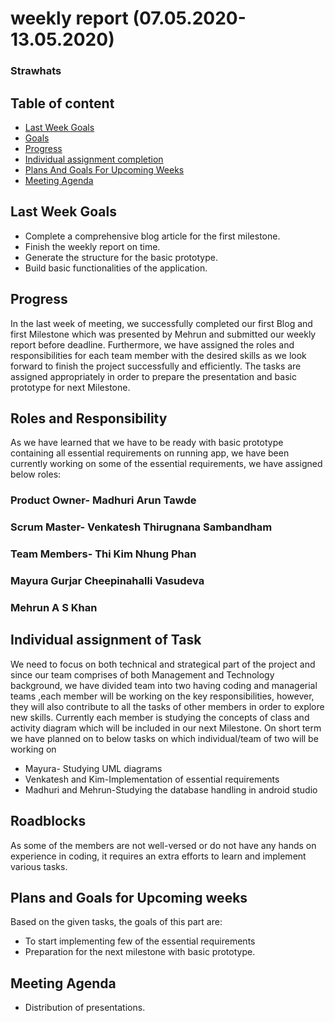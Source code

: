# weekly report (07.05.2020-13.05.2020)
### Strawhats
## Table of content
*	[Last Week Goals](#lastweek)
*	[Goals](Goals)
*	[Progress](Progress) 
*	[Individual assignment completion](Individual)
*	[Plans And Goals For Upcoming Weeks](Plans)
*   [Meeting Agenda](Meeting)
## Last Week Goals
*	Complete a comprehensive blog article for the first milestone.
*	Finish the weekly report on time.
*	Generate the structure for the basic prototype.
*	Build basic functionalities of the application.
## Progress
In the last week of meeting, we successfully completed our first Blog and first Milestone which was presented by Mehrun and 
submitted our weekly report before deadline. Furthermore, we have assigned the roles and responsibilities for each team member with 
the desired skills as we look forward to finish the project successfully and efficiently. The tasks are assigned appropriately in order
to prepare the presentation and basic prototype for next Milestone. 
## Roles and Responsibility
As we have learned that we have to be ready with basic prototype containing all essential requirements on running app, we have been
currently working on some of the essential requirements, we have assigned below roles:
### Product Owner- Madhuri Arun Tawde
###  Scrum Master- Venkatesh Thirugnana Sambandham
### Team Members- Thi Kim Nhung Phan
###               Mayura Gurjar Cheepinahalli Vasudeva
###               Mehrun A S Khan
## Individual assignment of Task
We need to focus on both technical and strategical part of the project and since our team comprises of both Management and
Technology background, we have divided team into two having coding and managerial teams ,each member will be working on the key
responsibilities, however, they will also contribute to all the tasks of other members in order to explore new skills. Currently each 
member is studying the concepts of class and activity diagram which will be included in our next Milestone. On short term we have planned
on to below tasks on which individual/team of two will be working on
*	Mayura- Studying UML diagrams
*	Venkatesh and Kim-Implementation of essential requirements  
*	Madhuri and Mehrun-Studying the database handling in android studio
## Roadblocks 
As some of the members are not well-versed or do not have any hands on experience in coding, it requires an extra efforts 
to learn and implement various tasks.

## Plans and Goals for Upcoming weeks
Based on the given tasks, the goals of this part are:
*	To start implementing few of the essential requirements
*	Preparation for the next milestone with basic prototype.
## Meeting Agenda
*	Distribution of presentations.